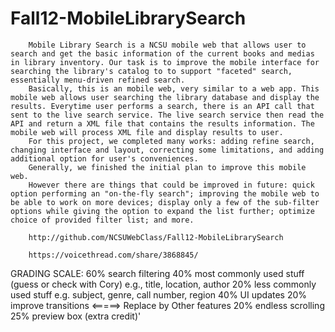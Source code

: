 Fall12-MobileLibrarySearch
==========================

        Mobile Library Search is a NCSU mobile web that allows user to search and get the basic information of the current books and medias in library inventory. Our task is to improve the mobile interface for searching the library's catalog to to support "faceted" search, essentially menu-driven refined search. 
        Basically, this is an mobile web, very similar to a web app. This mobile web allows user searching the library database and display the results. Everytime user performs a search, there is an API call that sent to the live search service. The live search service then read the API and return a XML file that contains the results information. The mobile web will process XML file and display results to user.
        For this project, we completed many works: adding refine search, changing interface and layout, correcting some limitations, and adding additional option for user's conveniences.
        Generally, we finished the initial plan to improve this mobile web.
        However there are things that could be improved in future: quick option performing an "on-the-fly search"; improving the mobile web to be able to work on more devices; display only a few of the sub-filter options while giving the option to expand the list further; optimize choice of provided filter list; and more.

        http://github.com/NCSUWebClass/Fall12-MobileLibrarySearch

        https://voicethread.com/share/3868845/

GRADING SCALE:
60% search filtering
40% most commonly used stuff (guess or check with Cory)
e.g., title, location, author
20% less commonly used stuff 
e.g. subject, genre, call number, region 
40% UI updates
20% improve transitions <=====> Replace by Other features
20% endless scrolling 
25% preview box (extra credit)'